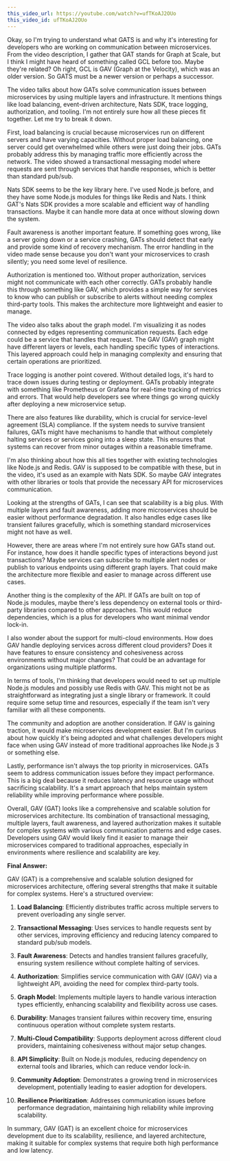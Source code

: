 ```yaml
---
this_video_url: https://youtube.com/watch?v=ufTKoAJ2OUo
this_video_id: ufTKoAJ2OUo
---
```

<think>
Okay, so I'm trying to understand what GATS is and why it's interesting for developers who are working on communication between microservices. From the video description, I gather that GAT stands for Graph at Scale, but I think I might have heard of something called GCL before too. Maybe they're related? Oh right, GCL is GAV (Graph at the Velocity), which was an older version. So GATS must be a newer version or perhaps a successor.

The video talks about how GATs solve communication issues between microservices by using multiple layers and infrastructure. It mentions things like load balancing, event-driven architecture, Nats SDK, trace logging, authorization, and tooling. I'm not entirely sure how all these pieces fit together. Let me try to break it down.

First, load balancing is crucial because microservices run on different servers and have varying capacities. Without proper load balancing, one server could get overwhelmed while others were just doing their jobs. GATs probably address this by managing traffic more efficiently across the network. The video showed a transactional messaging model where requests are sent through services that handle responses, which is better than standard pub/sub.

Nats SDK seems to be the key library here. I've used Node.js before, and they have some Node.js modules for things like Redis and Nats. I think GAT's Nats SDK provides a more scalable and efficient way of handling transactions. Maybe it can handle more data at once without slowing down the system.

Fault awareness is another important feature. If something goes wrong, like a server going down or a service crashing, GATs should detect that early and provide some kind of recovery mechanism. The error handling in the video made sense because you don't want your microservices to crash silently; you need some level of resilience.

Authorization is mentioned too. Without proper authorization, services might not communicate with each other correctly. GATs probably handle this through something like GAV, which provides a simple way for services to know who can publish or subscribe to alerts without needing complex third-party tools. This makes the architecture more lightweight and easier to manage.

The video also talks about the graph model. I'm visualizing it as nodes connected by edges representing communication requests. Each edge could be a service that handles that request. The GAV (GAV) graph might have different layers or levels, each handling specific types of interactions. This layered approach could help in managing complexity and ensuring that certain operations are prioritized.

Trace logging is another point covered. Without detailed logs, it's hard to trace down issues during testing or deployment. GATs probably integrate with something like Prometheus or Grafana for real-time tracking of metrics and errors. That would help developers see where things go wrong quickly after deploying a new microservice setup.

There are also features like durability, which is crucial for service-level agreement (SLA) compliance. If the system needs to survive transient failures, GATs might have mechanisms to handle that without completely halting services or services going into a sleep state. This ensures that systems can recover from minor outages within a reasonable timeframe.

I'm also thinking about how this all ties together with existing technologies like Node.js and Redis. GAV is supposed to be compatible with these, but in the video, it's used as an example with Nats SDK. So maybe GAV integrates with other libraries or tools that provide the necessary API for microservices communication.

Looking at the strengths of GATs, I can see that scalability is a big plus. With multiple layers and fault awareness, adding more microservices should be easier without performance degradation. It also handles edge cases like transient failures gracefully, which is something standard microservices might not have as well.

However, there are areas where I'm not entirely sure how GATs stand out. For instance, how does it handle specific types of interactions beyond just transactions? Maybe services can subscribe to multiple alert nodes or publish to various endpoints using different graph layers. That could make the architecture more flexible and easier to manage across different use cases.

Another thing is the complexity of the API. If GATs are built on top of Node.js modules, maybe there's less dependency on external tools or third-party libraries compared to other approaches. This would reduce dependencies, which is a plus for developers who want minimal vendor lock-in.

I also wonder about the support for multi-cloud environments. How does GAV handle deploying services across different cloud providers? Does it have features to ensure consistency and cohesiveness across environments without major changes? That could be an advantage for organizations using multiple platforms.

In terms of tools, I'm thinking that developers would need to set up multiple Node.js modules and possibly use Redis with GAV. This might not be as straightforward as integrating just a single library or framework. It could require some setup time and resources, especially if the team isn't very familiar with all these components.

The community and adoption are another consideration. If GAV is gaining traction, it would make microservices development easier. But I'm curious about how quickly it's being adopted and what challenges developers might face when using GAV instead of more traditional approaches like Node.js 3 or something else.

Lastly, performance isn't always the top priority in microservices. GATs seem to address communication issues before they impact performance. This is a big deal because it reduces latency and resource usage without sacrificing scalability. It's a smart approach that helps maintain system reliability while improving performance where possible.

Overall, GAV (GAT) looks like a comprehensive and scalable solution for microservices architecture. Its combination of transactional messaging, multiple layers, fault awareness, and layered authorization makes it suitable for complex systems with various communication patterns and edge cases. Developers using GAV would likely find it easier to manage their microservices compared to traditional approaches, especially in environments where resilience and scalability are key.
</think>

**Final Answer:**

GAV (GAT) is a comprehensive and scalable solution designed for microservices architecture, offering several strengths that make it suitable for complex systems. Here's a structured overview:

1. **Load Balancing**: Efficiently distributes traffic across multiple servers to prevent overloading any single server.

2. **Transactional Messaging**: Uses services to handle requests sent by other services, improving efficiency and reducing latency compared to standard pub/sub models.

3. **Fault Awareness**: Detects and handles transient failures gracefully, ensuring system resilience without complete halting of services.

4. **Authorization**: Simplifies service communication with GAV (GAV) via a lightweight API, avoiding the need for complex third-party tools.

5. **Graph Model**: Implements multiple layers to handle various interaction types efficiently, enhancing scalability and flexibility across use cases.

6. **Durability**: Manages transient failures within recovery time, ensuring continuous operation without complete system restarts.

7. **Multi-Cloud Compatibility**: Supports deployment across different cloud providers, maintaining cohesiveness without major setup changes.

8. **API Simplicity**: Built on Node.js modules, reducing dependency on external tools and libraries, which can reduce vendor lock-in.

9. **Community Adoption**: Demonstrates a growing trend in microservices development, potentially leading to easier adoption for developers.

10. **Resilience Prioritization**: Addresses communication issues before performance degradation, maintaining high reliability while improving scalability.

In summary, GAV (GAT) is an excellent choice for microservices development due to its scalability, resilience, and layered architecture, making it suitable for complex systems that require both high performance and low latency.
